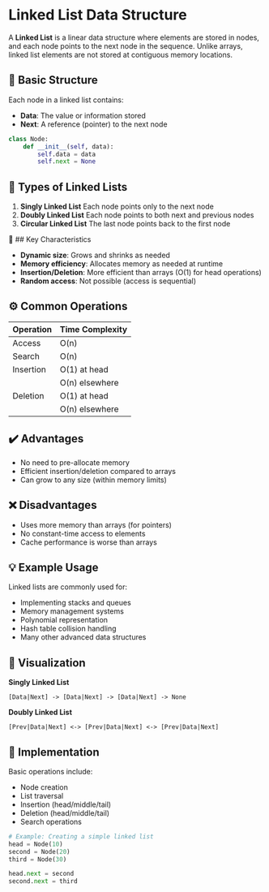 # Linked List Data Structure

A **Linked List** is a linear data structure where elements are stored in nodes, and each node points to the next node in the sequence. Unlike arrays, linked list elements are not stored at contiguous memory locations.

## 🧱 Basic Structure

Each node in a linked list contains:

- **Data**: The value or information stored
- **Next**: A reference (pointer) to the next node

```python
class Node:
    def __init__(self, data):
        self.data = data
        self.next = None
```

## 🔄 Types of Linked Lists

1. **Singly Linked List**
   Each node points only to the next node
2. **Doubly Linked List**
   Each node points to both next and previous nodes
3. **Circular Linked List**
   The last node points back to the first node

🔑 ## Key Characteristics

- **Dynamic size**: Grows and shrinks as needed
- **Memory efficiency**: Allocates memory as needed at runtime
- **Insertion/Deletion**: More efficient than arrays (O(1) for head operations)
- **Random access**: Not possible (access is sequential)

## ⚙️ Common Operations

| Operation | Time Complexity |
| --------- | --------------- |
| Access    | O(n)            |
| Search    | O(n)            |
| Insertion | O(1) at head    |
|           | O(n) elsewhere  |
| Deletion  | O(1) at head    |
|           | O(n) elsewhere  |

## ✔️ Advantages

- No need to pre-allocate memory
- Efficient insertion/deletion compared to arrays
- Can grow to any size (within memory limits)

## ❌ Disadvantages

- Uses more memory than arrays (for pointers)
- No constant-time access to elements
- Cache performance is worse than arrays

## 💡 Example Usage

Linked lists are commonly used for:

- Implementing stacks and queues
- Memory management systems
- Polynomial representation
- Hash table collision handling
- Many other advanced data structures

## 🎨 Visualization

**Singly Linked List**

```none
[Data|Next] -> [Data|Next] -> [Data|Next] -> None
```

**Doubly Linked List**

```none
[Prev|Data|Next] <-> [Prev|Data|Next] <-> [Prev|Data|Next]
```

## 🚀 Implementation

Basic operations include:

- Node creation
- List traversal
- Insertion (head/middle/tail)
- Deletion (head/middle/tail)
- Search operations

```python
# Example: Creating a simple linked list
head = Node(10)
second = Node(20)
third = Node(30)

head.next = second
second.next = third
```
